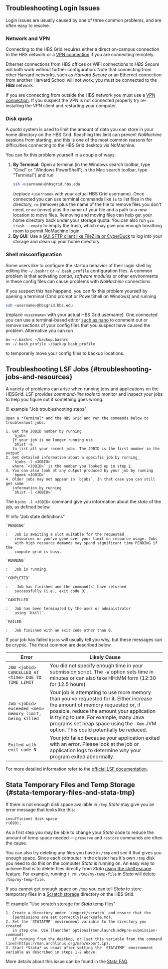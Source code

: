 ## Troubleshooting Login Issues

Login issues are usually caused by one of three common problems, and are often easy to resolve.

### Network and VPN

Connecting to the HBS Grid requires either a direct on-campus connection to the
HBS network or a 
[VPN connection](https://www.hbs.edu/research-computing-services/Shared%20Documents/Grid/two-step_vpn_qrg_updated_pdf_1.pdf) 
if you are connecting remotely. 

Ethernet connections from HBS offices or WiFi connections to *HBS Secure* 
will both work without further configuration. Note that connecting from other Harvard 
networks, such as *Harvard Secure* or an Ethernet  connection from another Harvard School 
will not work; you must be connected to the **HBS** network.

If you are connecting from outside the HBS network you must use a
[VPN connection](https://www.hbs.edu/research-computing-services/Shared%20Documents/Grid/two-step_vpn_qrg_updated_pdf_1.pdf).
If you suspect the VPN is not connected properly try re-installing the VPN client and restarting
your computer.

### Disk quota

A *quota* system is used to limit the amount of data you can store in your home directory on 
the HBS Grid. Reaching this limit can prevent *NoMachine* sessions from starting, and this is 
one of the most common reasons for difficulties connecting to the HBS Grid desktop via NoMachine.

You can fix this problem yourself in a couple of ways:

1.  **By Terminal**: Open a terminal (in the Windows search toolbar, type "Cmd" or "Windows PowerShell"; in the Mac search toolbar, type "Terminal") and run
    ```sh
    ssh <username>@hbsgrid.hbs.edu
    ```
    (replace `<username>` with your actual HBS Grid username). Once connected you can use terminal
    commands like `ls` to list files in the directory, `rm` (remove) plus the name of the file to remove files you don't need,
    or `mv` (move) plus the name of your file and a path to a new location to move files.
    Removing and moving files can help get your home directory back under your storage 
    quota. You can also run `gio trash --empty` to empty the trash, which may give you enough 
    breathing room to permit NoMachine login.
2.  **By GUI**: Use a [GUI SFTP client like FileZilla or CyberDuck](https://hbs-rcs.github.io/hbsgrid-docs/syncfiles/#transfer-data-fromto-local-storage) 
    to log into your storage and clean up your home directory.

### Shell misconfiguration

Some users like to configure the startup behavior of their login shell by editing the
`~/.bashrc` or `~/.bash_profile` configuration files. A common problem is that activating
*conda*, *software modules* or other environments in these config files can cause problems
with *NoMachine* connections. 

If you suspect this has happend, you can fix this problem yourself by opening a terminal 
(Cmd prompt or PowerShell on Windows) and running

```sh
ssh <username>@hbsgrid.hbs.edu
```

(replace `<username>` with your actual HBS Grid username). One connected you can use a 
terminal-based editor 
[such as nano](https://www.howtogeek.com/howto/42980/the-beginners-guide-to-nano-the-linux-command-line-text-editor/)
to comment out or remove sections of your config files that you suspect have caused the problem. 
Alternative you can run

```
mv ~/.bashrc ~/backup.bashrc
mv ~/.bash_profile ~/backup.bash_profile
```

to temporarily move your config files to backup locations.


## Troubleshooting LSF Jobs {#troubleshooting-jobs-and-resources}

A variety of problems can arise when running jobs and applications on
the HBSGrid. LSF provides *command-line tools* to monitor and inspect your jobs
to help you figure out if something goes wrong.

!!! example "Job troubleshooting steps"

    Open a *Terminal* and the HBS Grid and run the commands below to troubleshoot jobs.
    
    1. Get the JOBID number by running  
       `bjobs`  
       If your job is no longer running use  
       `bhist -a`  
       to list all your recent jobs. The JOBID is the first number in the output`.
    2. Get detailed information about a specific job by running_
       `bjobs -l <JOBID>`  
       where `<JOBID>` is the number you looked up in step 1.
    3. You can also look at any output produced by your job by running  
       `bpeek <JOBID>`
    4. Older jobs may not appear in `bjobs`. In that case you can still get some
       information by running  
       `bhist -l <JOBID>`  

The `bjobs -l <JOBID>` command give you information about the *state* of the job,
as defined below.

!!! info "Job state definitions"
    
    `PENDING`
     
    :   Job is awaiting a slot suitable for the requested
        resources or you've gone over your limit on resource usage. Jobs
        with high resource demands may spend significant time PENDING if the
        compute grid is busy.
        
    `RUNNING`
        
    :   Job is running.
     
    `COMPLETED`
        
    :    Job has finished and the command(s) have returned
        successfully (i.e., exit code 0).
     
    `CANCELLED`
        
    :   Job has been terminated by the user or administrator
        using `bkill`.
     
    `FAILED`
        
    :   Job finished with an exit code other than 0.


If your job has failed `bjobs` will usually tell you why, but these messages can be cryptic.
The most common are described below.

  Error                                                    | Likely Cause
  ---------------------------------------------------------| ---------------------------------------------------------------------------------------------------------------------------------------------------------------------------------------------------------------------------------------------------------------------------------------------------------------------------------------------------
  `JOB <jobid> CANCELLED AT <time> DUE TO TIME LIMIT`      | You did not specify enough time in your submission script. The `-W` option sets time in minutes or can also take HH:MM form (12:30 for 12.5 hours)
  `Job <jobid> exceeded <mem> memory limit, being killed`  | Your job is attempting to use more memory than you've requested for it. Either increase the amount of memory requested or, if possible, reduce the amount your application is trying to use. For example, many Java programs set heap space using the `-Xmx` JVM option. This could potentially be reduced.
  `Exited with exit code N`                                | Your job failed because your application exited with an error. Please look at the job or application logs to determine why your program exited abnormally.

For more detailed information refer to the [official LSF
documentation](https://www.ibm.com/docs/en/spectrum-lsf/10.1.0?topic=run-jobs).

## Stata Temporary Files and Temp Storage {#stata-temporary-files-and-stata-tmp}

If there is not enough disk space available in `/tmp` *Stata* may give you an error message that looks like this:

```
insufficient disk space
r(699);
```

As a first step you may be able to change your *Stata* code to reduce the amount of temp space 
needed -- `preserve` and `restore` commands are often the cause.

You can also try deleting any files you have in `/tmp` and see if that gives you enough space.
Since each computer in the cluster has it's own `/tmp` disk you need to do this on the computer 
*Stata* is running on. An easy way to achieve that is to delete files directly from *Stata* 
[using the shell escape feature](https://www.stata.com/manuals/dshell.pdf). For example, running 
`! rm /tmp/my-temp-file` in *Stata* will delete `/tmp/my-temp-file`.

If you cannot get enough space on `/tmp` you can tell *Stata* to store temporary files in a 
[Scratch storage](storage.md#scratch-storage) directory on the HBS Grid.

!!! example "Use scratch storage for *Stata* temp files"

    1. Create a directory under `/export/scratch` and ensure that the 
       [permissions are set correctly](worksafe.md).
    2. Set the `STATATMP` environment variable to the directory you created
       in step one. Use [launcher options](menulaunch.md#pre-submission-command)
       if running from the destkop, or [set this variable from the command line](https://man.archlinux.org/man/export.1p).
    3. Start *Stata* as usual after setting the `STATATMP` environment variable as described in steps 1-2 above.

More details about this issue can be found in the [Stata FAQ](https://www.stata.com/support/faqs/data-management/statatmp-environment-variable/).


